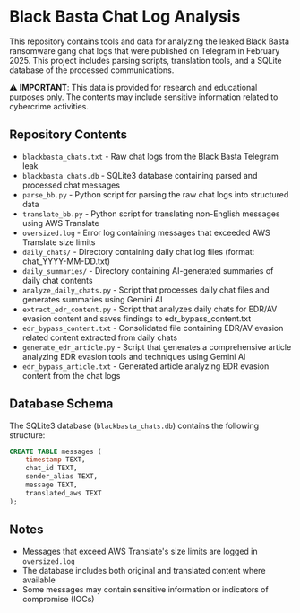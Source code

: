 # Black Basta Chat Log Analysis

This repository contains tools and data for analyzing the leaked Black Basta ransomware gang chat logs that were published on Telegram in February 2025. This project includes parsing scripts, translation tools, and a SQLite database of the processed communications.

⚠️ **IMPORTANT**: This data is provided for research and educational purposes only. The contents may include sensitive information related to cybercrime activities.

## Repository Contents

- `blackbasta_chats.txt` - Raw chat logs from the Black Basta Telegram leak
- `blackbasta_chats.db` - SQLite3 database containing parsed and processed chat messages
- `parse_bb.py` - Python script for parsing the raw chat logs into structured data
- `translate_bb.py` - Python script for translating non-English messages using AWS Translate
- `oversized.log` - Error log containing messages that exceeded AWS Translate size limits
- `daily_chats/` - Directory containing daily chat log files (format: chat_YYYY-MM-DD.txt)
- `daily_summaries/` - Directory containing AI-generated summaries of daily chat contents
- `analyze_daily_chats.py` - Script that processes daily chat files and generates summaries using Gemini AI
- `extract_edr_content.py` - Script that analyzes daily chats for EDR/AV evasion content and saves findings to edr_bypass_content.txt
- `edr_bypass_content.txt` - Consolidated file containing EDR/AV evasion related content extracted from daily chats
- `generate_edr_article.py` - Script that generates a comprehensive article analyzing EDR evasion tools and techniques using Gemini AI
- `edr_bypass_article.txt` - Generated article analyzing EDR evasion content from the chat logs

## Database Schema

The SQLite3 database (`blackbasta_chats.db`) contains the following structure:

```sql
CREATE TABLE messages (
    timestamp TEXT,
    chat_id TEXT,
    sender_alias TEXT,
    message TEXT,
    translated_aws TEXT
);
```

## Notes

- Messages that exceed AWS Translate's size limits are logged in `oversized.log`
- The database includes both original and translated content where available
- Some messages may contain sensitive information or indicators of compromise (IOCs)
